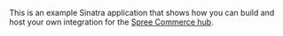 This is an example Sinatra application that shows how you can build and host your own integration for the [Spree Commerce hub](http://spreecommerce.com/hub).